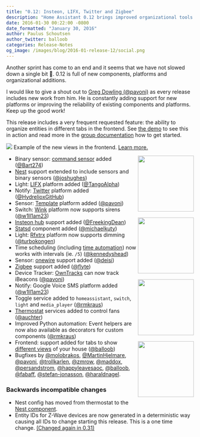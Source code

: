 ```yaml
---
title: "0.12: Insteon, LIFX, Twitter and Zigbee"
description: "Home Assistant 0.12 brings improved organizational tools and makes writing automation in Python easier."
date: 2016-01-30 00:22:00 -0800
date_formatted: "January 30, 2016"
author: Paulus Schoutsen
author_twitter: balloob
categories: Release-Notes
og_image: /images/blog/2016-01-release-12/social.png
---
```


Another sprint has come to an end and it seems that we have not slowed down a single bit 🚀. 0.12 is full of new components, platforms and organizational additions.

I would like to give a shout out to [Greg Dowling (@pavoni)][@pavoni] as every release includes new work from him. He is constantly adding support for new platforms or improving the reliability of existing components and platforms. Keep up the good work!

This release includes a very frequent requested feature: the ability to organize entities in different tabs in the frontend. See [the demo] to see this in action and read more in the [group documentation][group] how to get started.

<p class='img'>
<a href='/demo/'><img src='/images/blog/2016-01-release-12/views.png'></a>
Example of the new views in the frontend. <a href='/integrations/group/'>Learn more.</a>
</p>

<img src='/images/supported_brands/insteon.png' style='clear: right; border:none; box-shadow: none; float: right; margin-bottom: 16px;' width='150' /><img src='/images/supported_brands/lifx.png' style='clear: right; border:none; box-shadow: none; float: right; margin-bottom: 16px;' width='150' /><img src='/images/supported_brands/twitter.png' style='clear: right; border:none; box-shadow: none; float: right; margin-bottom: 16px;' width='150' /><img src='/images/supported_brands/zigbee.png' style='clear: right; border:none; box-shadow: none; float: right; margin-bottom: 16px;' width='150' />

 - Binary sensor: [command sensor] added ([@Bart274])
 - [Nest] support extended to include sensors and binary sensors ([@joshughes])
 - Light: [LIFX] platform added ([@TangoAlpha])
 - Notify: [Twitter] platform added ([@HydrelioxGitHub])
 - Sensor: [Template] platform added ([@pavoni])
 - Switch: [Wink] platform now supports sirens ([@w1ll1am23])
 - [Insteon hub] support added ([@FreekingDean])
 - [Statsd] component added ([@michaelkuty])
 - Light: [Rfxtrx] platform now supports dimming ([@turbokongen])
 - Time scheduling (including [time automation]) now works with intervals (ie. `/5`) ([@kennedyshead])
 - Sensor: [onewire] support added ([@deisi])
 - [Zigbee] support added ([@flyte])
 - Device Tracker: [OwnTracks] can now track iBeacons ([@pavoni])
 - Notify: Google Voice SMS platform added ([@w1ll1am23])
 - Toggle service added to `homeassistant`, `switch`, `light` and `media_player` ([@rmkraus])
 - [Thermostat] services added to control fans ([@auchter])
 - Improved Python automation: Event helpers are now also available as decorators for custom components ([@rmkraus])
 - Frontend: support added for tabs to show [different views][group] of your house ([@balloob])
 - Bugfixes by [@molobrakos], [@MartinHjelmare], [@pavoni], [@trollkarlen], [@zmrow], [@maddox], [@persandstrom], [@happyleavesaoc], [@balloob], [@fabaff], [@stefan-jonasson], [@haraldnagel].

[the demo]: /demo/
[command sensor]: /integrations/binary_sensor.command/
[Insteon hub]: /integrations/insteon/
[LIFX]: /integrations/lifx
[Nest]: /integrations/nest/
[onewire]: /integrations/onewire
[OwnTracks]: /integrations/owntracks
[Rfxtrx]: /integrations/light.rfxtrx/
[Statsd]: /integrations/statsd/
[Template]: /integrations/template
[Thermostat]: /integrations/climate/
[time automation]: /getting-started/automation-trigger/#time-trigger
[Twitter]: /integrations/twitter
[Wink]: /integrations/wink/
[Zigbee]: /integrations/zigbee/
[group]: /integrations/group/
[@auchter]: https://github.com/auchter
[@balloob]: https://github.com/balloob
[@Bart274]: https://github.com/Bart274
[@deisi]: https://github.com/deisi
[@fabaff]: https://github.com/fabaff
[@flyte]: https://github.com/flyte
[@FreekingDean]: https://github.com/FreekingDean
[@happyleavesaoc]: https://github.com/happyleavesaoc
[@haraldnagel]: https://github.com/haraldnagel
[@HydrelioxGitHub]: https://github.com/HydrelioxGitHub
[@joshughes]: https://github.com/joshughes
[@kennedyshead]: https://github.com/kennedyshead
[@maddox]: https://github.com/maddox
[@MartinHjelmare]: https://github.com/MartinHjelmare
[@michaelkuty]: https://github.com/michaelkuty
[@molobrakos]: https://github.com/molobrakos
[@pavoni]: https://github.com/pavoni
[@persandstrom]: https://github.com/persandstrom
[@rmkraus]: https://github.com/rmkraus
[@stefan-jonasson]: https://github.com/stefan-jonasson
[@TangoAlpha]: https://github.com/TangoAlpha
[@trollkarlen]: https://github.com/trollkarlen
[@turbokongen]: https://github.com/turbokongen
[@w1ll1am23]: https://github.com/w1ll1am23
[@zmrow]: https://github.com/zmrow

### Backwards incompatible changes
 - Nest config has moved from thermostat to the [Nest component][Nest].
 - Entity IDs for Z-Wave devices are now generated in a deterministic way causing all IDs to change starting this release. This is a one time change. [(Changed again in 0.31)](/blog/2016/10/22/flash-briefing-updater-hacktoberfest/)
